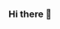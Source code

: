 ### Hi there 👋

<!--
**jgarside1678/jgarside1678** is a ✨ _special_ ✨ repository because its `README.md` (this file) appears on your GitHub profile.


- 🔭 I’m currently working on a RTS, Base defence game built with C++ inside Unreal Engine 4.25
- 🌱 I’m currently learning C++ and Epic Game's Unreal Engine
- 👯 I’m looking to collaborate on Games
